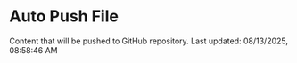 # Auto Push File

Content that will be pushed to GitHub repository.
Last updated: 08/13/2025, 08:58:46 AM